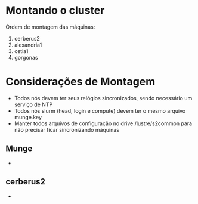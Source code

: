 # Montando o cluster
Ordem de montagem das máquinas:
 1. cerberus2
 2. alexandria1
 3. ostia1
 4. gorgonas

# Considerações de Montagem

 - Todos nós devem ter seus relógios sincronizados, sendo necessário um serviço de NTP
 - Todos nós slurm (head, login e compute) devem ter o mesmo arquivo munge.key
 - Manter todos arquivos de configuração no drive /lustre/s2common para não precisar ficar sincronizando máquinas

## Munge
 - 

## cerberus2
 - 

